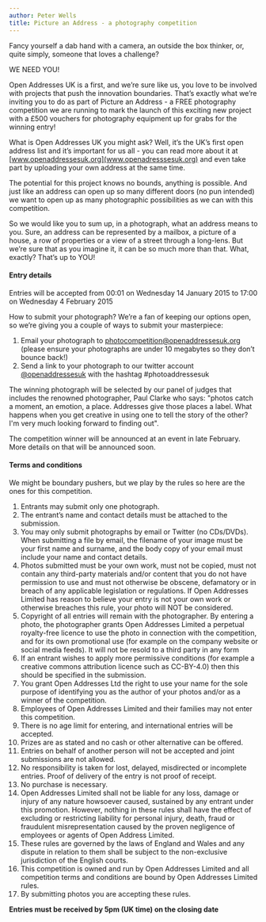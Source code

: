```yaml
---
author: Peter Wells
title: Picture an Address - a photography competition
---
```


Fancy yourself a dab hand with a camera, an outside the box thinker, or, quite simply, someone that loves a challenge? 

WE NEED YOU!

Open Addresses UK is a  first, and we’re sure like us, you love to be involved with projects that push the innovation boundaries. That’s exactly what we’re inviting you to do as part of Picture an Address - a FREE photography competition we are running to mark the launch of this exciting new project with a £500 vouchers for photography equipment up for grabs for the winning entry! 

What is Open Addresses UK you might ask? Well, it’s the UK’s first open address list and it’s important for us all - you can read more about it at [www.openaddressesuk.org](www.openadresssesuk.org) and even take part by uploading your own address at the same time.  

The potential for this project knows no bounds, anything is possible. And just like an address can open up so many different doors (no pun intended) we want to open up as many photographic possibilities as we can with this competition. 

So we would like you to sum up, in a photograph, what an address means to you. Sure, an address can be represented by a mailbox, a picture of a house, a row of properties or a view of a street through a long-lens. But we’re sure that as you imagine it, it can be so much more than that. What, exactly? That’s up to YOU! 

#### Entry details 

Entries will be accepted from 00:01 on Wednesday 14 January 2015 to 17:00 on Wednesday 4 February 2015 

How to submit your photograph? We’re a fan of keeping our options open, so we’re giving you a couple of ways to submit your masterpiece:

1) Email your photograph to [photocompetition@openaddressesuk.org](mailto:photocompetition@openaddressesuk.org) (please ensure your photographs are under 10 megabytes so they don’t bounce back!)
2) Send a link to your photograph to our twitter account [@openaddressesuk](https://www.twitter.com/openaddressesuk) with the hashtag #photoaddressesuk

The winning photograph will be selected by our panel of judges that includes the renowned photographer, Paul Clarke who says: "photos catch a moment, an emotion, a place. Addresses give those places a label. What happens when you get creative in using one to tell the story of the other? I'm very much looking forward to finding out".

The competition winner will be announced at an event in late February. More details on that will be announced soon.

#### Terms and conditions

We might be boundary pushers, but we play by the rules so here are the ones for this competition.

1. Entrants may submit only one photograph.
2. The entrant’s name and contact details must be attached to the submission.
3. You may only submit photographs by email or Twitter (no CDs/DVDs). When submitting a file by email, the filename of your image must be your first name and surname, and the body copy of your email must include your name and contact details.
4. Photos submitted must be your own work, must not be copied, must not contain any third-party materials and/or content that you do not have permission to use and must not otherwise be obscene, defamatory or in breach of any applicable legislation or regulations. If Open Addresses Limited has reason to believe your entry is not your own work or otherwise breaches this rule, your photo will NOT be considered.
5. Copyright of all entries will remain with the photographer. By entering a photo, the photographer grants Open Addresses Limited a perpetual royalty-free licence to use the photo in connection with the competition, and for its own promotional use (for example on the company website or social media feeds). It will not be resold to a third party in any form
6. If an entrant wishes to apply more permissive conditions (for example a creative commons attribution licence such as CC-BY-4.0) then this should be specified in the submission.
7. You grant Open Addresses Ltd the right to use your name for the sole purpose of identifying you as the author of your photos and/or as a winner of the competition.
8. Employees of Open Addresses Limited and their families may not enter this competition. 
9. There is no age limit for entering, and international entries will be accepted.
10. Prizes are as stated and no cash or other alternative can be offered. 
11. Entries on behalf of another person will not be accepted and joint submissions are not allowed.
12. No responsibility is taken for lost, delayed, misdirected or incomplete entries. Proof of delivery of the entry is not proof of receipt.
13. No purchase is necessary.
14. Open Addresses Limited shall not be liable for any loss, damage or injury of any nature howsoever caused, sustained by any entrant under this promotion. However, nothing in these rules shall have the effect of excluding or restricting liability for personal injury, death, fraud or fraudulent misrepresentation caused by the proven negligence of employees or agents of Open Address Limited.
16. These rules are governed by the laws of England and Wales and any dispute in relation to them shall be subject to the non-exclusive jurisdiction of the English courts.
16. This competition is owned and run by Open Addresses Limited and all competition terms and conditions are bound by Open Addresses Limited  rules.
17. By submitting photos you are accepting these rules.

**Entries must be received by 5pm (UK time) on the closing date**


